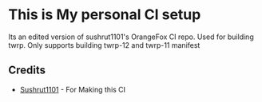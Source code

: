 # This is My personal CI setup
Its an edited version of sushrut1101's OrangeFox CI repo.
Used for building twrp.
Only supports building twrp-12 and twrp-11 manifest

## Credits
- [Sushrut1101](https://github.com/Sushrut1101) - For Making this CI
